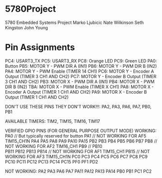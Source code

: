 # 5780Project
5780 Embedded Systems Project
Marko Ljubicic
Nate Wilkinson
Seth Kingston
John Young


# Pin Assignments
PC4:    USART3_TX
PC5:    USART3_RX
PC8:    Orange LED
PC9:    Green LED
PA0:    Button
PB5:    MOTOR Y - PWM DIR A (IN1)
PB6:    MOTOR Y - PWM DIR B (IN2)
PA4:    MOTOR Y - PWM Enable (TIMER 14 CH1)
PC6:    MOTOR Y - Encoder A Output (TIMER 3 CH1 AND CH2)
PC7:    MOTOR Y - Encoder B Output (TIMER 3 CH1 AND CH2)
PB3:    MOTOR X - PWM DIR A (IN1)
PB4:    MOTOR X - PWM DIR B (IN2)
TBA:    MOTOR X - PWM Enable (TIMER X CH1)
PA8:    MOTOR X - Encoder A Output (TIMER 1 CH1 AND CH2)
PA9:    MOTOR X - Encoder B Output (TIMER 1 CH1 AND CH2)

DON'T USE THESE PINS THEY DON'T WORK!!!: PA2, PA3, PA6, PA7, PB0, PB1


AVAILABLE TIMERS: TIM2, TIM15, TIM16, TIM17



VERIFIED GPIO PINS (FOR GENERAL PURPOSE OUTPUT MODE)
WORKING:
PA0 // But typically reserved for button
PA1 // NOT WORKING FOR AF5 TIM15_CH1N
PA4
PA5
PA8
PA9
PA10
PA15
PB2
PB3
PB4
PB5
PB6
PB7
PB8   // NOT WORKING FOR AF2 TIM16_CH1
PB9   //
PB10  
PB11
PB12
PB13
PB14  // NOT WORKING FOR AF1 TIM15_CH1
PB15  // NOT WORKING FOR AF3 TIM15_CH1N
PC0
PC3
PC4
PC5
PC6
PC7
PC8
PC9
PC10
PC11
PC12
PC13
PC14
PC15
PF0
PF1
PD2

NOT WORKING:
PA2
PA3
PA6
PA7
PA11
PA12
PA13
PA14
PB0
PB1
PC1
PC2
